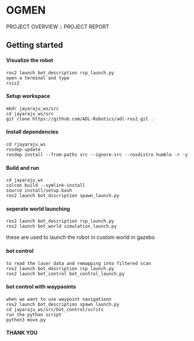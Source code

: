 # OGMEN
PROJECT OVERVIEW :: PROJECT REPORT

## Getting started

#### Visualize the robot

```
ros2 launch bot_description rsp_launch.py
open a terminal and type 
rviz2

```

#### Setup workspace
```
mkdr jayaraju_ws/src
cd jayaraju_ws/src
git clone https://github.com/ADL-Robotics/adl-ros2.git .
```

#### Install dependencies
```
cd rjayaraju_ws
rosdep update
rosdep install --from-paths src --ignore-src --rosdistro humble -r -y
```

#### Build and run
```
cd jayaraju_ws
colcon build --symlink-install
source install/setup.bash
ros2 launch bot_discription spawn_launch.py 
```

#### seperate world launching 
```
ros2 launch bot_description rsp_launch.py
ros2 launch bot_world simulation_launch.py
```
these are used to launch the robot in custom world in gazebo 


#### bot control
```
to read the laser data and remapping into filtered scan 
ros2 launch bot_description rsp_launch.py
ros2 launch bot_control bot_control_launch.py
```

#### bot control with waypaoints
```
when we want to use waypoint navigationn 
ros2 launch bot_description spawn_launch.py
cd jayaraju_ws/src/bot_control/scrits
run the python script 
python3 move.py
```

#### THANK YOU
